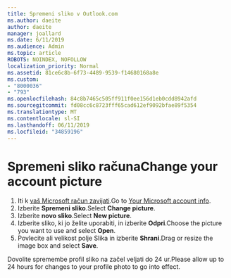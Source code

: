 ```yaml
---
title: Spremeni sliko v Outlook.com
ms.author: daeite
author: daeite
manager: joallard
ms.date: 6/11/2019
ms.audience: Admin
ms.topic: article
ROBOTS: NOINDEX, NOFOLLOW
localization_priority: Normal
ms.assetid: 81ce6c8b-6f73-4489-9539-f14680168a8e
ms.custom:
- "8000036"
- "793"
ms.openlocfilehash: 84c8b7465c505ff911f0ee156d1eb0cdd8942afd
ms.sourcegitcommit: fd08cc6c8723fff65cad612ef9092bfae89f5354
ms.translationtype: MT
ms.contentlocale: sl-SI
ms.lasthandoff: 06/11/2019
ms.locfileid: "34859196"
---
```

# <a name="change-your-account-picture"></a><span data-ttu-id="041bf-102">Spremeni sliko računa</span><span class="sxs-lookup"><span data-stu-id="041bf-102">Change your account picture</span></span>

1. <span data-ttu-id="041bf-103">Iti k [vaš Microsoft račun zavijati](https://go.microsoft.com/fwlink/p/?linkid=860841).</span><span class="sxs-lookup"><span data-stu-id="041bf-103">Go to [Your Microsoft account info](https://go.microsoft.com/fwlink/p/?linkid=860841).</span></span>
2. <span data-ttu-id="041bf-104">Izberite **Spremeni sliko**.</span><span class="sxs-lookup"><span data-stu-id="041bf-104">Select **Change picture**.</span></span>
3. <span data-ttu-id="041bf-105">Izberite **novo sliko**.</span><span class="sxs-lookup"><span data-stu-id="041bf-105">Select **New picture**.</span></span>
4. <span data-ttu-id="041bf-106">Izberite sliko, ki jo želite uporabiti, in izberite **Odpri**.</span><span class="sxs-lookup"><span data-stu-id="041bf-106">Choose the picture you want to use and select **Open**.</span></span>
5. <span data-ttu-id="041bf-107">Povlecite ali velikost polje Slika in izberite **Shrani**.</span><span class="sxs-lookup"><span data-stu-id="041bf-107">Drag or resize the image box and select **Save**.</span></span>

<span data-ttu-id="041bf-108">Dovolite spremembe profil sliko na začel veljati do 24 ur.</span><span class="sxs-lookup"><span data-stu-id="041bf-108">Please allow up to 24 hours for changes to your profile photo to go into effect.</span></span>